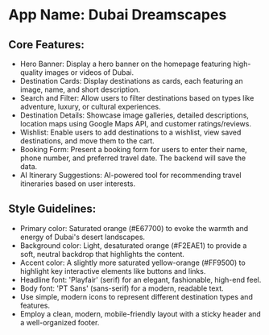 # **App Name**: Dubai Dreamscapes

## Core Features:

- Hero Banner: Display a hero banner on the homepage featuring high-quality images or videos of Dubai.
- Destination Cards: Display destinations as cards, each featuring an image, name, and short description.
- Search and Filter: Allow users to filter destinations based on types like adventure, luxury, or cultural experiences.
- Destination Details: Showcase image galleries, detailed descriptions, location maps using Google Maps API, and customer ratings/reviews.
- Wishlist: Enable users to add destinations to a wishlist, view saved destinations, and move them to the cart.
- Booking Form: Present a booking form for users to enter their name, phone number, and preferred travel date.  The backend will save the data.
- AI Itinerary Suggestions: AI-powered tool for recommending travel itineraries based on user interests.

## Style Guidelines:

- Primary color: Saturated orange (#E67700) to evoke the warmth and energy of Dubai's desert landscapes.
- Background color: Light, desaturated orange (#F2EAE1) to provide a soft, neutral backdrop that highlights the content.
- Accent color: A slightly more saturated yellow-orange (#FF9500) to highlight key interactive elements like buttons and links.
- Headline font: 'Playfair' (serif) for an elegant, fashionable, high-end feel.
- Body font: 'PT Sans' (sans-serif) for a modern, readable text.
- Use simple, modern icons to represent different destination types and features.
- Employ a clean, modern, mobile-friendly layout with a sticky header and a well-organized footer.